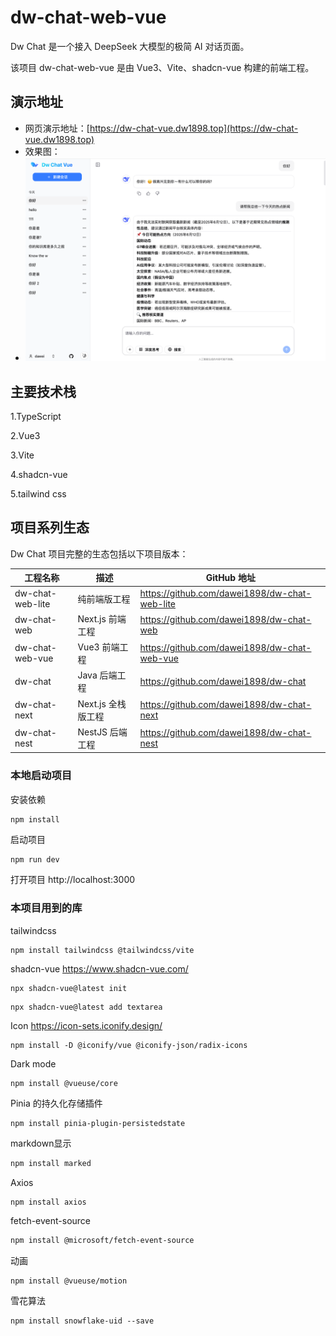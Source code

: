 # dw-chat-web-vue

Dw Chat 是一个接入 DeepSeek 大模型的极简 AI 对话页面。

该项目 dw-chat-web-vue 是由 Vue3、Vite、shadcn-vue 构建的前端工程。

## 演示地址

- 网页演示地址：[https://dw-chat-vue.dw1898.top](https://dw-chat-vue.dw1898.top)
- 效果图：
- 
  ![dw-chat-vue.png](public/dw-chat-vue.png)

## 主要技术栈

1.TypeScript

2.Vue3

3.Vite

4.shadcn-vue

5.tailwind css


## 项目系列生态

Dw Chat 项目完整的生态包括以下项目版本：

| 工程名称             | 描述            | GitHub 地址                                     |
|------------------|---------------|-----------------------------------------------|
| dw-chat-web-lite | 纯前端版工程        | https://github.com/dawei1898/dw-chat-web-lite |
| dw-chat-web      | Next.js 前端工程  | https://github.com/dawei1898/dw-chat-web      |
| dw-chat-web-vue  | Vue3 前端工程     | https://github.com/dawei1898/dw-chat-web-vue  |
| dw-chat          | Java 后端工程     | https://github.com/dawei1898/dw-chat          |
| dw-chat-next     | Next.js 全栈版工程 | https://github.com/dawei1898/dw-chat-next     |
| dw-chat-nest     | NestJS 后端工程   | https://github.com/dawei1898/dw-chat-nest     |



### 本地启动项目

安装依赖
```shell
npm install
```

启动项目

```bash
npm run dev
```

打开项目 http://localhost:3000



### 本项目用到的库

tailwindcss
```shell
npm install tailwindcss @tailwindcss/vite
```

shadcn-vue
https://www.shadcn-vue.com/
```shell
npx shadcn-vue@latest init
```

```shell
npx shadcn-vue@latest add textarea
```


Icon
https://icon-sets.iconify.design/
```shell
npm install -D @iconify/vue @iconify-json/radix-icons
```

Dark mode
```shell
npm install @vueuse/core
```


Pinia 的持久化存储插件
```shell
npm install pinia-plugin-persistedstate
```

markdown显示
```sh
npm install marked
```

Axios
```sh
npm install axios
```

fetch-event-source
```sh
npm install @microsoft/fetch-event-source
```

动画
```shell
npm install @vueuse/motion
```

雪花算法
```shell
npm install snowflake-uid --save
```